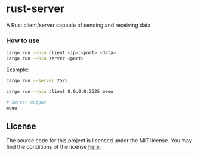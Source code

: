 # rust-server

A Rust client/server capable of sending and receiving data.

### How to use

```sh
cargo run --bin client <ip>:<port> <data>
cargo run --bin server <port>
```

Example:

```sh
cargo run --server 2525

cargo run --bin client 0.0.0.0:2525 meow

# Server output
meow
```

## License
The source code for this project is licensed under the MIT license. You may find the conditions of the license [here](LICENSE).